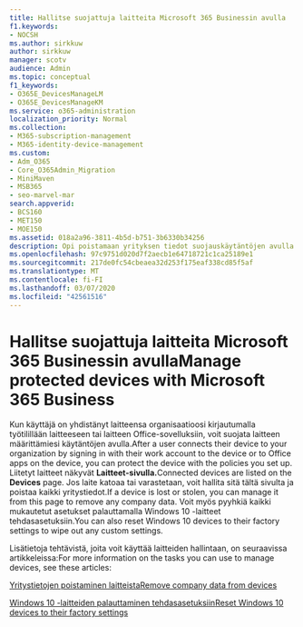 ```yaml
---
title: Hallitse suojattuja laitteita Microsoft 365 Businessin avulla
f1.keywords:
- NOCSH
ms.author: sirkkuw
author: sirkkuw
manager: scotv
audience: Admin
ms.topic: conceptual
f1_keywords:
- O365E_DevicesManageLM
- O365E_DevicesManageKM
ms.service: o365-administration
localization_priority: Normal
ms.collection:
- M365-subscription-management
- M365-identity-device-management
ms.custom:
- Adm_O365
- Core_O365Admin_Migration
- MiniMaven
- MSB365
- seo-marvel-mar
search.appverid:
- BCS160
- MET150
- MOE150
ms.assetid: 018a2a96-3811-4b5d-b751-3b6330b34256
description: Opi poistamaan yrityksen tiedot suojauskäytäntöjen avulla hallituista laitteista sekä palauttamaan Windows 10 -laitteet tehdasasetuksiinsa.
ms.openlocfilehash: 97c9751d020d7f2aecb1e64718721c1ca25189e1
ms.sourcegitcommit: 217de0fc54cbeaea32d253f175eaf338cd85f5af
ms.translationtype: MT
ms.contentlocale: fi-FI
ms.lasthandoff: 03/07/2020
ms.locfileid: "42561516"
---
```

# <a name="manage-protected-devices-with-microsoft-365-business"></a><span data-ttu-id="28193-103">Hallitse suojattuja laitteita Microsoft 365 Businessin avulla</span><span class="sxs-lookup"><span data-stu-id="28193-103">Manage protected devices with Microsoft 365 Business</span></span>

<span data-ttu-id="28193-104">Kun käyttäjä on yhdistänyt laitteensa organisaatioosi kirjautumalla työtilillään laitteeseen tai laitteen Office-sovelluksiin, voit suojata laitteen määrittämiesi käytäntöjen avulla.</span><span class="sxs-lookup"><span data-stu-id="28193-104">After a user connects their device to your organization by signing in with their work account to the device or to Office apps on the device, you can protect the device with the policies you set up.</span></span> <span data-ttu-id="28193-105">Liitetyt laitteet näkyvät **Laitteet-sivulla.**</span><span class="sxs-lookup"><span data-stu-id="28193-105">Connected devices are listed on the **Devices** page.</span></span> <span data-ttu-id="28193-106">Jos laite katoaa tai varastetaan, voit hallita sitä tältä sivulta ja poistaa kaikki yritystiedot.</span><span class="sxs-lookup"><span data-stu-id="28193-106">If a device is lost or stolen, you can manage it from this page to remove any company data.</span></span> <span data-ttu-id="28193-107">Voit myös pyyhkiä kaikki mukautetut asetukset palauttamalla Windows 10 -laitteet tehdasasetuksiin.</span><span class="sxs-lookup"><span data-stu-id="28193-107">You can also reset Windows 10 devices to their factory settings to wipe out any custom settings.</span></span> 

<span data-ttu-id="28193-108">Lisätietoja tehtävistä, joita voit käyttää laitteiden hallintaan, on seuraavissa artikkeleissa:</span><span class="sxs-lookup"><span data-stu-id="28193-108">For more information on the tasks you can use to manage devices, see these articles:</span></span> 
  
[<span data-ttu-id="28193-109">Yritystietojen poistaminen laitteista</span><span class="sxs-lookup"><span data-stu-id="28193-109">Remove company data from devices</span></span>](remove-company-data.md)
  
[<span data-ttu-id="28193-110">Windows 10 -laitteiden palauttaminen tehdasasetuksiin</span><span class="sxs-lookup"><span data-stu-id="28193-110">Reset Windows 10 devices to their factory settings</span></span>](reset-devices-to-factory-settings.md)
  

